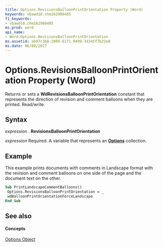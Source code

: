 ```yaml
---
title: Options.RevisionsBalloonPrintOrientation Property (Word)
keywords: vbawd10.chm162988485
f1_keywords:
- vbawd10.chm162988485
ms.prod: word
api_name:
- Word.Options.RevisionsBalloonPrintOrientation
ms.assetid: ab97c3b8-2009-6171-9499-3d345f7b22e8
ms.date: 06/08/2017
---
```



# Options.RevisionsBalloonPrintOrientation Property (Word)

Returns or sets a **WdRevisionsBalloonPrintOrientation** constant that represents the direction of revision and comment balloons when they are printed. Read/write.


## Syntax

 _expression_ . **RevisionsBalloonPrintOrientation**

 _expression_ Required. A variable that represents an **[Options](options-object-word.md)** collection.


## Example

This example prints documents with comments in Landscape format with the revision and comment balloons on one side of the page and the document text on the other.


```vb
Sub PrintLandscapeCommentBalloons() 
 Options.RevisionsBalloonPrintOrientation = _ 
 wdBalloonPrintOrientationForceLandscape 
End Sub
```


## See also


#### Concepts


[Options Object](options-object-word.md)

